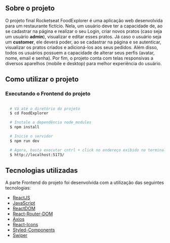 ## Sobre o projeto

O projeto final Rocketseat FoodExplorer é uma aplicação web desenvolvida para um restaurante fictício. Nela, um usuário deve ter a capacidade de, ao se cadastrar na página e realizar o seu Login, criar novos pratos (caso seja um usuário **admin**), visualizar e editar esses pratos. Já caso o usuário seja um **customer**, ele deverá poder, ao se cadastrar na página e se autenticar, visualizar os pratos criados e adicioná-los aos seus pedidos. Além disso, todos os usuários possuem a capacidade de alterar seus perfis (avatar, nome, email e senha). Por fim, o projeto conta com telas responsivas a diversos aparelhos (mobile e desktop) para melhor experiência do usuário. 

## Como utilizar o projeto
 
### Executando o Frontend do projeto

```bash

  # Vá até o diretório do projeto
  $ cd FoodExplorer

  # Instale a dependência node_modules
  $ npm install

  # Inicie o servidor 
  $ npm run dev

  # Agora, basta executar cntrl + click no endereço exibido no terminal ou digitar no seu navegador de preferência:
  $ http://localhost:5173/

```

## Tecnologias utilizadas

A parte Frontend do projeto foi desenvolvida com a utilização das seguintes tecnologias:

- [ReactJS](https://react.dev/)
- [JavaScript]()
- [ReactDOM](https://www.npmjs.com/package/react-dom)
- [React-Router-DOM](https://www.npmjs.com/package/react-router-dom)
- [Axios](https://www.npmjs.com/package/axios)
- [React-Icons](https://react-icons.github.io/react-icons/)
- [Styled-Components](https://styled-components.com/)
- [Swiper](https://swiperjs.com/react)

